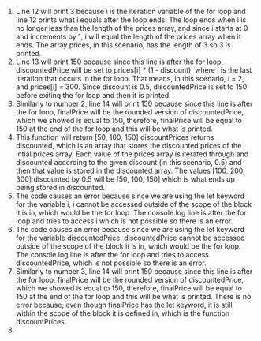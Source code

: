 1. Line 12 will print 3 because i is the iteration variable of the for loop and line 12 prints what i equals after the loop ends. The loop ends when i is no longer less than the length of the prices array, and since i starts at 0 and increments by 1, i will equal the length of the prices array when it ends. The array prices, in this scenario, has the length of 3 so 3 is printed.
2. Line 13 will print 150 because since this line is after the for loop, discountedPrice will be set to prices[i] * (1 - discount), where i is the last iteration that occurs in the for loop. That means, in this scenario, i = 2, and prices[i] = 300. Since discount is 0.5, discountedPrice is set to 150 before exiting the for loop and then it is printed.
3. Similarly to number 2, line 14 will print 150 because since this line is after the for loop, finalPrice will be the rounded version of discountedPrice, which we showed is equal to 150, therefore, finalPrice will be equal to 150 at the end of the for loop and this will be what is printed.
4. This function will return [50, 100, 150] discountPrices returns discounted, which is an array that stores the discounted prices of the intial prices array. Each value of the prices array is iterated through and discounted according to the given discount (in this scenario, 0.5) and then that value is stored in the discounted array. The values [100, 200, 300] discounted by 0.5 will be [50, 100, 150] which is what ends up being stored in discounted.
5. The code causes an error because since we are using the let keyword for the variable i, i cannot be accessed outside of the scope of the block it is in, which would be the for loop. The console.log line is after the for loop and tries to access i which is not possible so there is an error.
6. The code causes an error because since we are using the let keyword for the variable discountedPrice, discountedPrice cannot be accessed outside of the scope of the block it is in, which would be the for loop. The console.log line is after the for loop and tries to access discountedPrice, which is not possible so there is an error.
7. Similarly to number 3, line 14 will print 150 because since this line is after the for loop, finalPrice will be the rounded version of discountedPrice, which we showed is equal to 150, therefore, finalPrice will be equal to 150 at the end of the for loop and this will be what is printed. There is no error because, even though finalPrice has the let keyword, it is still within the scope of the block it is defined in, which is the function discountPrices.
8. 
